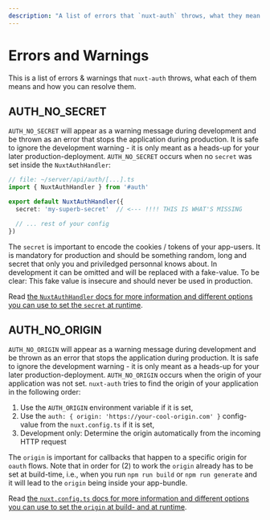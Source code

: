 ```yaml
---
description: "A list of errors that `nuxt-auth` throws, what they mean and how you can resolve them."
---
```

# Errors and Warnings

This is a list of errors & warnings that `nuxt-auth` throws, what each of them means and how you can resolve them.

## AUTH_NO_SECRET

`AUTH_NO_SECRET` will appear as a warning message during development and be thrown as an error that stops the application during production. It is safe to ignore the development warning - it is only meant as a heads-up for your later production-deployment. `AUTH_NO_SECRET` occurs when no `secret` was set inside the `NuxtAuthHandler`:
```ts
// file: ~/server/api/auth/[...].ts
import { NuxtAuthHandler } from '#auth'

export default NuxtAuthHandler({
  secret: 'my-superb-secret'  // <--- !!!! THIS IS WHAT'S MISSING

  // ... rest of your config
})
```

The `secret` is important to encode the cookies / tokens of your app-users. It is mandatory for production and should be something random, long and secret that only you and priviledged personnal knows about. In development it can be omitted and will be replaced with a fake-value. To be clear: This fake value is insecure and should never be used in production.

Read [the `NuxtAuthHandler` docs for more information and different options you can use to set the `secret` at runtime](/nuxt-auth/configuration/nuxt-auth-handler).

## AUTH_NO_ORIGIN

`AUTH_NO_ORIGIN` will appear as a warning message during development and be thrown as an error that stops the application during production. It is safe to ignore the development warning - it is only meant as a heads-up for your later production-deployment. `AUTH_NO_ORIGIN` occurs when the origin of your application was not set. `nuxt-auth` tries to find the origin of your application in the following order:
1. Use the `AUTH_ORIGIN` environment variable if it is set,
2. Use the `auth: { origin: 'https://your-cool-origin.com' }` config-value from the `nuxt.config.ts` if it is set,
3. Development only: Determine the origin automatically from the incoming HTTP request

The `origin` is important for callbacks that happen to a specific origin for `oauth` flows. Note that in order for (2) to work the `origin` already has to be set at build-time, i.e., when you run `npm run build` or `npm run generate` and it will lead to the `origin` being inside your app-bundle.

Read [the `nuxt.config.ts` docs for more information and different options you can use to set the `origin` at build- and at runtime](/nuxt-auth/configuration/nuxt-auth-handler).
